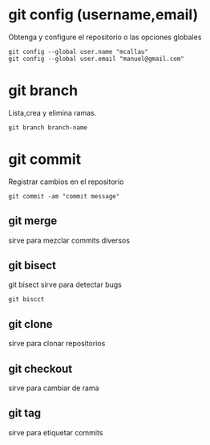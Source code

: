 # git config (username,email)
Obtenga y configure el repositorio o las opciones globales

```
git config --global user.name "mcallau"
git config --global user.email "manuel@gmail.com"
```
# git branch
Lista,crea y elimina ramas.

```
git branch branch-name
```


# git commit
Registrar cambios en el repositorio
```
git commit -am "commit message"
```

## git merge
sirve para mezclar commits diversos

## git bisect
git bisect sirve para detectar bugs

```
git biscct
```
## git clone
sirve para clonar repositorios

## git checkout
sirve para cambiar de rama

## git tag
sirve para etiquetar commits


